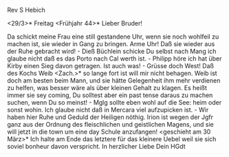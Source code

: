 Rev S Hebich

 <29/3>* Freitag <Frühjahr 44>*
Lieber Bruder!

Da schickt meine Frau eine still gestandene Uhr, wenn sie noch wohlfeil zu machen ist, sie wieder in Gang zu bringen. Arme Uhr! Daß sie wieder aus der Ruhe gebracht wird! - Dieß Büchlein schicke Du selbst nach Mang ich glaube nicht daß es das Porto nach Cal werth ist. - Philipp höre ich hat über Kirby einen Sieg davon getragen. Ist auch was! - Grüsse doch West! Daß des Kochs Weib <Zach.>* so lange fort ist will mir nicht behagen. Weib ist doch am besten beim Mann, und sie hätte Gelegenheit ihm mehr verdienen zu helfen, was besser wäre als über kleinen Gehalt zu klagen. Es heißt immer sie sey coming, Du solltest aber ein past tense daraus zu machen suchen, wenn Du so meinst! - Mglg sollte eben wohl auf die See: heim oder sonst wohin. Ich glaube nicht daß in Mercara viel aufzupicken ist. - Wir haben hier Ruhe und Geduld der Heiligen nöthig. Irion ist wegen der Jgfr ganz aus der Ordnung des fleischlichen und geistlichen Magens, und sie will jetzt in die town um eine day Schule anzufangen! <geschieht am 30 März>* Ich halte am Ende das letztere für das kleinere Uebel weil sie sich soviel bonheur davon verspricht.
 In herzlicher Liebe
 Dein HGdt

